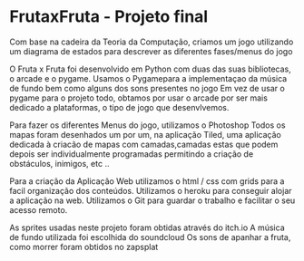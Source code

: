 # FrutaxFruta - Projeto final


Com base na cadeira da Teoria da Computação, criamos um jogo utilizando um diagrama de estados para descrever as diferentes fases/menus do jogo

O Fruta x Fruta foi desenvolvido em Python com duas das suas bibliotecas, o arcade e o pygame.
Usamos o Pygamepara a implementaçao da música de fundo bem como alguns dos sons presentes no jogo
Em vez de usar o pygame para o projeto todo, obtamos por usar o arcade por ser mais dedicado a plataformas, o tipo de jogo que desenvlvemos.

Para fazer os diferentes Menus do jogo, utilizamos o Photoshop
Todos os mapas foram desenhados um por um, na aplicação Tiled, uma aplicação dedicada à criacão de mapas com camadas,camadas estas que podem depois ser individualmente programadas permitindo a criação de obstáculos, inimigos, etc .. 


Para a criação da Aplicação Web utilizamos o html / css com grids para a facil organização dos conteúdos.
Utilizamos o heroku para conseguir alojar a aplicação na web.
Utilizamos o Git para guardar o trabalho e facilitar o seu acesso remoto.

As sprites usadas neste projeto foram obtidas através do itch.io
A música de fundo utilizada foi escolhida do soundcloud
Os sons de apanhar a fruta, como morrer foram obtidos no zapsplat
